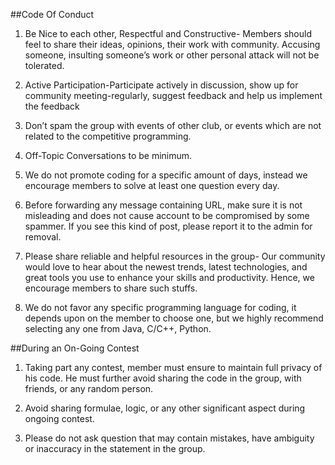 ##Code Of Conduct

1.  Be Nice to each other, Respectful and Constructive- Members should feel to share their ideas, opinions,
their work with community. Accusing someone, insulting someone’s work or other personal attack will
not be tolerated.

2.  Active Participation-Participate actively in discussion, show up for community meeting-regularly,
suggest feedback and help us implement the feedback

3.  Don’t spam the group with events of other club, or events which are not related to the competitive
programming.

4.  Off-Topic Conversations to be minimum.

5.  We do not promote coding for a specific amount of days, instead we encourage members to solve at
least one question every day.

6.  Before forwarding any message containing URL, make sure it is not misleading and does not cause
account to be compromised by some spammer. If you see this kind of post, please report it to the admin
for removal.

7.  Please share reliable and helpful resources in the group- Our community would love to hear about the
newest trends, latest technologies, and great tools you use to enhance your skills and productivity.
Hence, we encourage members to share such stuffs.

8.  We do not favor any specific programming language for coding, it depends upon on the member to
choose one, but we highly recommend selecting any one from Java, C/C++, Python.

##During an On-Going Contest
1.  Taking part any contest, member must ensure to maintain full privacy of his code. He must further avoid
sharing the code in the group, with friends, or any random person.

2.  Avoid sharing formulae, logic, or any other significant aspect during ongoing contest.

3.  Please do not ask question that may contain mistakes, have ambiguity or inaccuracy in the statement in
the group.
